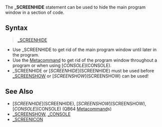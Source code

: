 The **_SCREENHIDE** statement can be used to hide the main program window in a section of code.

## Syntax

> [_SCREENHIDE](_SCREENHIDE)

* Use _SCREENHIDE to get rid of the main program window until later in the program. 
* Use the [Metacommand](Metacommand) to get rid of the program window throughout a program or when using [$CONSOLE]($CONSOLE).
* _SCREENHIDE or [$SCREENHIDE]($SCREENHIDE) must be used before [_SCREENSHOW](_SCREENSHOW) or [$SCREENSHOW]($SCREENSHOW) can be used!

## See Also

* [$SCREENHIDE]($SCREENHIDE), [$SCREENSHOW]($SCREENSHOW), [$CONSOLE]($CONSOLE) (QB64 [Metacommand](Metacommand)s)
* [_SCREENSHOW](_SCREENSHOW), [_CONSOLE](_CONSOLE)
* [_SCREENICON](_SCREENICON)
